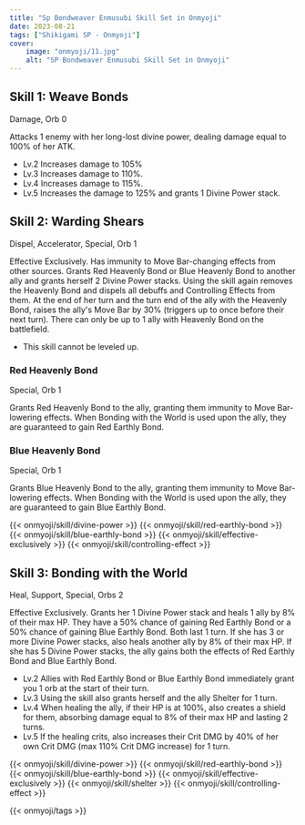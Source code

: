 ```yaml
---
title: "Sp Bondweaver Enmusubi Skill Set in Onmyoji"
date: 2023-08-21   
tags: ["Shikigami SP - Onmyoji"]
cover:
    image: "onmyoji/11.jpg" 
    alt: "SP Bondweaver Enmusubi Skill Set in Onmyoji"  
---
```


## Skill 1: Weave Bonds
Damage, Orb 0

Attacks 1 enemy with her long-lost divine power, dealing damage equal to 100% of her ATK.

- Lv.2 Increases damage to 105%
- Lv.3 Increases damage to 110%.
- Lv.4 Increases damage to 115%.
- Lv.5 Increases the damage to 125% and grants 1 Divine Power stack.

## Skill 2: Warding Shears
Dispel, Accelerator, Special, Orb 1

Effective Exclusively. Has immunity to Move Bar-changing effects from other sources. Grants Red Heavenly Bond or Blue Heavenly Bond to another ally and grants herself 2 Divine Power stacks. Using the skill again removes the Heavenly Bond and dispels all debuffs and Controlling Effects from them. At the end of her turn and the turn end of the ally with the Heavenly Bond, raises the ally's Move Bar by 30% (triggers up to once before their next turn). There can only be up to 1 ally with Heavenly Bond on the battlefield.

- This skill cannot be leveled up.

### Red Heavenly Bond
Special, Orb 1

Grants Red Heavenly Bond to the ally, granting them immunity to Move Bar-lowering effects. When Bonding with the World is used upon the ally, they are guaranteed to gain Red Earthly Bond.

### Blue Heavenly Bond
Special, Orb 1

Grants Blue Heavenly Bond to the ally, granting them immunity to Move Bar-lowering effects. When Bonding with the World is used upon the ally, they are guaranteed to gain Blue Earthly Bond.


{{< onmyoji/skill/divine-power >}}
{{< onmyoji/skill/red-earthly-bond >}}
{{< onmyoji/skill/blue-earthly-bond >}}
{{< onmyoji/skill/effective-exclusively >}}
{{< onmyoji/skill/controlling-effect >}}


## Skill 3: Bonding with the World
Heal, Support, Special, Orbs 2

Effective Exclusively. Grants her 1 Divine Power stack and heals 1 ally by 8% of their max HP. They have a 50% chance of gaining Red Earthly Bond or a 50% chance of gaining Blue Earthly Bond. Both last 1 turn. If she has 3 or more Divine Power stacks, also heals another ally by 8% of their max HP.  If she has 5 Divine Power stacks, the ally gains both the effects of Red Earthly Bond and Blue Earthly Bond.

- Lv.2 Allies with Red Earthly Bond or Blue Earthly Bond immediately grant you 1 orb at the start of their turn.
- Lv.3 Using the skill also grants herself and the ally Shelter for 1 turn.
- Lv.4 When healing the ally, if their HP is at 100%, also creates a shield for them, absorbing damage equal to 8% of their max HP and lasting 2 turns.
- Lv.5 If the healing crits, also increases their Crit DMG by 40% of her own Crit DMG (max 110% Crit DMG increase) for 1 turn.
 
{{< onmyoji/skill/divine-power >}}
{{< onmyoji/skill/red-earthly-bond >}}
{{< onmyoji/skill/blue-earthly-bond >}}
{{< onmyoji/skill/effective-exclusively >}}
{{< onmyoji/skill/shelter >}}
{{< onmyoji/skill/controlling-effect >}}
 

{{< onmyoji/tags >}}
